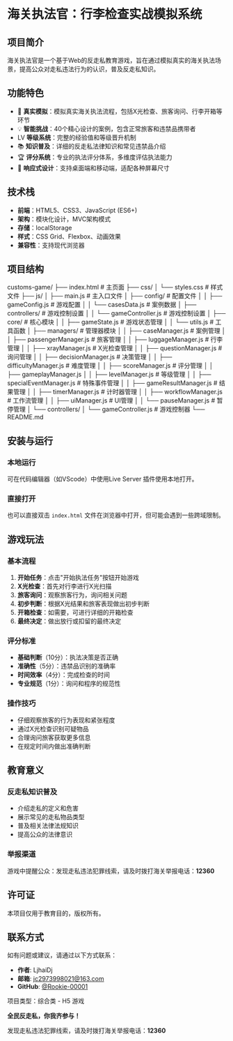 # 海关执法官：行李检查实战模拟系统

## 项目简介

海关执法官是一个基于Web的反走私教育游戏，旨在通过模拟真实的海关执法场景，提高公众对走私违法行为的认识，普及反走私知识。

## 功能特色

- 🎯 **真实模拟**：模拟真实海关执法流程，包括X光检查、旅客询问、行李开箱等环节
- 💡 **智能挑战**：40个精心设计的案例，包含正常旅客和违禁品携带者
- LV **等级系统**：完整的经验值和等级晋升机制
- 📚 **知识普及**：详细的反走私法律知识和常见违禁品介绍
- 🏆 **评分系统**：专业的执法评分体系，多维度评估执法能力
- 📱 **响应式设计**：支持桌面端和移动端，适配各种屏幕尺寸

## 技术栈

- **前端**：HTML5、CSS3、JavaScript (ES6+)
- **架构**：模块化设计，MVC架构模式
- **存储**：localStorage
- **样式**：CSS Grid、Flexbox、动画效果
- **兼容性**：支持现代浏览器

## 项目结构
customs-game/
├── index.html # 主页面
├── css/
│ └── styles.css # 样式文件
├── js/
│ ├── main.js # 主入口文件
│ ├── config/ # 配置文件
│ │ ├── gameConfig.js # 游戏配置
│ │ └── casesData.js # 案例数据
│ ├── controllers/ # 游戏控制设置
│ │ └── gameController.js # 游戏控制设置
│ ├── core/ # 核心模块
│ │ ├── gameState.js # 游戏状态管理
│ │ └── utils.js # 工具函数
│ ├── managers/ # 管理器模块
│ │ ├── caseManager.js # 案例管理
│ │ ├── passengerManager.js # 旅客管理
│ │ ├── luggageManager.js # 行李管理
│ │ ├── xrayManager.js # X光检查管理
│ │ ├── questionManager.js # 询问管理
│ │ ├── decisionManager.js # 决策管理
│ │ ├── difficultyManager.js # 难度管理
│ │ ├── scoreManager.js # 评分管理
│ │ ├── gameplayManager.js
│ │ ├── levelManager.js # 等级管理
│ │ ├── specialEventManager.js # 特殊事件管理
│ │ ├── gameResultManager.js # 结果管理
│ │ ├── timerManager.js # 计时器管理
│ │ ├── workflowManager.js # 工作流管理
│ │ ├── uiManager.js # UI管理
│ │ └── pauseManager.js # 暂停管理
│ └── controllers/
│ └── gameController.js # 游戏控制器
└── README.md

## 安装与运行

### 本地运行

可在代码编辑器（如VScode）中使用Live Server 插件使用本地打开。

### 直接打开

也可以直接双击 `index.html` 文件在浏览器中打开，但可能会遇到一些跨域限制。

## 游戏玩法

### 基本流程

1. **开始任务**：点击"开始执法任务"按钮开始游戏
2. **X光检查**：首先对行李进行X光扫描
3. **旅客询问**：观察旅客行为，询问相关问题
4. **初步判断**：根据X光结果和旅客表现做出初步判断
5. **开箱检查**：如需要，可进行详细的开箱检查
6. **最终决定**：做出放行或扣留的最终决定

### 评分标准

- **基础判断**（10分）：执法决策是否正确
- **准确性**（5分）：违禁品识别的准确率
- **时间效率**（4分）：完成检查的时间
- **专业规范**（1分）：询问和程序的规范性

### 操作技巧

- 仔细观察旅客的行为表现和紧张程度
- 通过X光检查识别可疑物品
- 合理询问旅客获取更多信息
- 在规定时间内做出准确判断

## 教育意义

### 反走私知识普及

- 介绍走私的定义和危害
- 展示常见的走私物品类型
- 普及相关法律法规知识
- 提高公众的法律意识

### 举报渠道

游戏中提醒公众：发现走私违法犯罪线索，请及时拨打海关举报电话：**12360**

## 许可证

本项目仅用于教育目的，版权所有。

## 联系方式

如有问题或建议，请通过以下方式联系：
- **作者**: LjhaiDj
- **邮箱**: jc2973998021@163.com
- **GitHub**: [@Rookie-00001](https://github.com/Rookie-00001)

项目类型：综合类 - H5 游戏

**全民反走私，你我齐参与！**

发现走私违法犯罪线索，请及时拨打海关举报电话：**12360**


